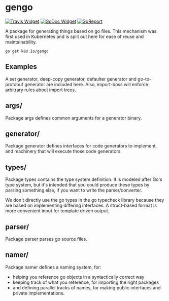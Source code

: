 # gengo

[![Travis Widget]][Travis] [![GoDoc Widget]][GoDoc]  [![GoReport]][GoReportStatus]

[Travis]: https://travis-ci.org/kubernetes/gengo
[Travis Widget]: https://travis-ci.org/kubernetes/gengo.svg?branch=master
[GoDoc]: https://godoc.org/k8s.io/gengo
[GoDoc Widget]: https://godoc.org/k8s.io/gengo?status.svg
[GoReport]: https://goreportcard.com/badge/github.com/kubernetes/gengo
[GoReportStatus]: https://goreportcard.com/report/github.com/kubernetes/gengo

A package for generating things based on go files. This mechanism was first used
in Kubernetes and is split out here for ease of reuse and maintainability.

`go get k8s.io/gengo`

## Examples

A set generator, deep-copy generator, defaulter generator and go-to-protobuf
generator are included here. Also, import-boss will enforce arbitrary rules about
import trees.

## args/

Package args defines common arguments for a generator binary.

## generator/

Package generator defines interfaces for code generators to implement, and
machinery that will execute those code generators.

## types/

Package types contains the type system definition. It is modeled after Go's type
system, but it's intended that you could produce these types by parsing
something else, if you want to write the parser/converter.

We don't directly use the go types in the go typecheck library because they are
based on implementing differing interfaces. A struct-based format is more
convenient input for template driven output.

## parser/

Package parser parses go source files.

## namer/

Package namer defines a naming system, for:
* helping you reference go objects in a syntactically correct way
* keeping track of what you reference, for importing the right packages
* and defining parallel tracks of names, for making public interfaces and
  private implementations.
